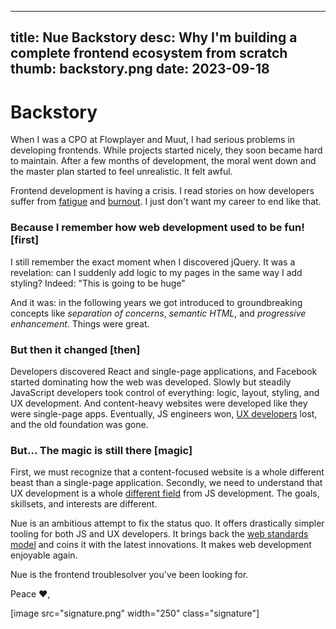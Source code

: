 
---
title: Nue Backstory
desc: Why I'm building a complete frontend ecosystem from scratch
thumb: backstory.png
date: 2023-09-18
---


# Backstory

When I was a CPO at Flowplayer and Muut, I had serious problems in developing frontends. While projects started nicely, they soon became hard to maintain. After a few months of development, the moral went down and the master plan started to feel unrealistic. It felt awful.

Frontend development is having a crisis. I read stories on how developers suffer from [fatigue][fatigue] and [burnout][burnout]. I just don't want my career to end like that.

### Because I remember how web development used to be fun! [first]

I still remember the exact moment when I discovered jQuery. It was a revelation: can I suddenly add logic to my pages in the same way I add styling? Indeed: "This is going to be huge"

And it was: in the following years we got introduced to groundbreaking concepts like *separation of concerns*, *semantic HTML*, and *progressive enhancement*. Things were great.


### But then it changed [then]

Developers discovered React and single-page applications, and Facebook started dominating how the web was developed. Slowly but steadily JavaScript developers took control of everything: logic, layout, styling, and UX development. And content-heavy websites were developed like they were single-page apps. Eventually, JS engineers won, [UX developers][divide] lost, and the old foundation was gone.

### But... The magic is still there [magic]

First, we must recognize that a content-focused website is a whole different beast than a single-page application. Secondly, we need to understand that UX development is a whole [different field][back] from JS development. The goals, skillsets, and interests are different.

Nue is an ambitious attempt to fix the status quo. It offers drastically simpler tooling for both JS and UX developers. It brings back the [web standards model][standards] and coins it with the latest innovations. It makes web development enjoyable again.

Nue is the frontend troublesolver you've been looking for.

Peace ❤️,

[fatigue]: https://www.google.com/search?q=frontend+fatigue "google-link"
[burnout]: https://codechips.me/sneaky-frontend-burnout/
[normal]: https://heather-buchel.com/blog/2023/07/just-normal-web-things/
[divide]: https://css-tricks.com/the-great-divide/
[standards]: https://www.w3.org/wiki/The_web_standards_model_-_HTML_CSS_and_JavaScript
[back]: https://bradfrost.com/blog/post/front-of-the-front-end-and-back-of-the-front-end-web-development/

[image src="signature.png" width="250" class="signature"]





